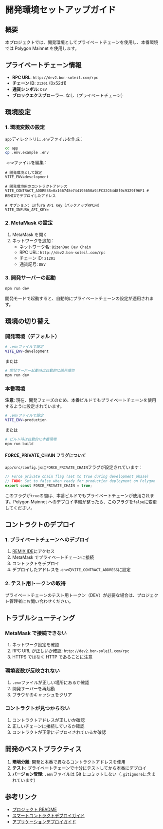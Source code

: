 # 開発環境セットアップガイド

## 概要

本プロジェクトでは、開発環境としてプライベートチェーンを使用し、本番環境では Polygon Mainnet を使用します。

## プライベートチェーン情報

- **RPC URL**: `http://dev2.bon-soleil.com/rpc`
- **チェーン ID**: `21201` (0x52d1)
- **通貨シンボル**: `DEV`
- **ブロックエクスプローラー**: なし（プライベートチェーン）

## 環境設定

### 1. 環境変数の設定

`app`ディレクトリに`.env`ファイルを作成：

```bash
cd app
cp .env.example .env
```

`.env`ファイルを編集：

```env
# 開発環境として設定
VITE_ENV=development

# 開発環境用のコントラクトアドレス
VITE_CONTRACT_ADDRESS=0x166748e744195650a94FC32C64d8f0c9329f96F1 # REMIXでデプロイしたアドレス

# オプション: Infura API Key（バックアップRPC用）
VITE_INFURA_API_KEY=
```

### 2. MetaMask の設定

1. MetaMask を開く
2. ネットワークを追加：
   - ネットワーク名: `BizenDao Dev Chain`
   - RPC URL: `http://dev2.bon-soleil.com/rpc`
   - チェーン ID: `21201`
   - 通貨記号: `DEV`

### 3. 開発サーバーの起動

```bash
npm run dev
```

開発モードで起動すると、自動的にプライベートチェーンの設定が適用されます。

## 環境の切り替え

### 開発環境（デフォルト）

```bash
# .envファイルで設定
VITE_ENV=development
```

または

```bash
# 開発サーバー起動時は自動的に開発環境
npm run dev
```

### 本番環境

**注意**: 現在、開発フェーズのため、本番ビルドでもプライベートチェーンを使用するように設定されています。

```bash
# .envファイルで設定
VITE_ENV=production
```

または

```bash
# ビルド時は自動的に本番環境
npm run build
```

#### FORCE_PRIVATE_CHAIN フラグについて

`app/src/config.js`に`FORCE_PRIVATE_CHAIN`フラグが設定されています：

```javascript
// Force private chain flag (set to true during development phase)
// TODO: Set to false when ready for production deployment on Polygon
export const FORCE_PRIVATE_CHAIN = true;
```

このフラグが`true`の間は、本番ビルドでもプライベートチェーンが使用されます。Polygon Mainnet へのデプロイ準備が整ったら、このフラグを`false`に変更してください。

## コントラクトのデプロイ

### 1. プライベートチェーンへのデプロイ

1. [REMIX IDE](https://remix.ethereum.org)にアクセス
2. MetaMask でプライベートチェーンに接続
3. コントラクトをデプロイ
4. デプロイしたアドレスを`.env`の`VITE_CONTRACT_ADDRESS`に設定

### 2. テスト用トークンの取得

プライベートチェーンのテスト用トークン（DEV）が必要な場合は、プロジェクト管理者にお問い合わせください。

## トラブルシューティング

### MetaMask で接続できない

1. ネットワーク設定を確認
2. RPC URL が正しいか確認: `http://dev2.bon-soleil.com/rpc`
3. HTTPS ではなく HTTP であることに注意

### 環境変数が反映されない

1. `.env`ファイルが正しい場所にあるか確認
2. 開発サーバーを再起動
3. ブラウザのキャッシュをクリア

### コントラクトが見つからない

1. コントラクトアドレスが正しいか確認
2. 正しいチェーンに接続しているか確認
3. コントラクトが正常にデプロイされているか確認

## 開発のベストプラクティス

1. **環境分離**: 開発と本番で異なるコントラクトアドレスを使用
2. **テスト**: プライベートチェーンで十分にテストしてから本番にデプロイ
3. **バージョン管理**: `.env`ファイルは Git にコミットしない（`.gitignore`に含まれています）

## 参考リンク

- [プロジェクト README](../README.md)
- [スマートコントラクトデプロイガイド](./SMART_CONTRACT_DEPLOYMENT.md)
- [アプリケーションデプロイガイド](./DEPLOYMENT.md)

